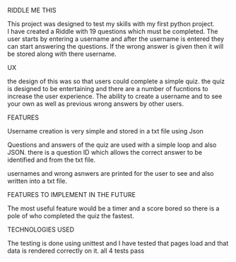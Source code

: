 RIDDLE ME THIS

This project was designed to test my skills with my first python project.  
I have created a Riddle with 19 questions which must be completed.
The user starts by entering a username and after the username is entered 
they can start answering the questions. If the wrong answer is given then
it will be stored along with there username.

UX

the design of this was so that users could complete a simple quiz.
the quiz is designed to be entertaining and there are a number of fucntions
to increase the user experience. The ability to create a username and to see
your own as well as previous wrong answers by other users. 

FEATURES

Username creation is very simple and stored in a txt file using Json

Questions and answers of the quiz are used with a simple loop and also JSON.
there is a question ID which allows the correct answer to be identified and from
the txt file.

usernames and wrong asnwers are printed for the user to see and also written 
into a txt file.

FEATURES TO IMPLEMENT IN THE FUTURE

The most useful feature would be a timer and a score bored so there
is a pole of who completed the quiz the fastest.

TECHNOLOGIES USED

The testing is done using unittest and I have tested that pages load and that data is rendered correctly on it.
all 4 tests pass

